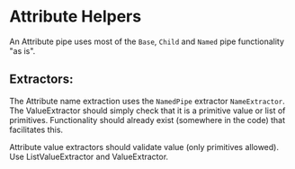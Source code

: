 # Attribute Helpers

An Attribute pipe uses most of the `Base`, `Child` and `Named` pipe functionality "as is".

## Extractors:

The Attribute name extraction uses the `NamedPipe` extractor `NameExtractor`.
The ValueExtractor should simply check that it is a primitive value or list of primitives.
Functionality should already exist (somewhere in the code) that facilitates this.

Attribute value extractors should validate value (only primitives allowed).
Use ListValueExtractor and ValueExtractor.
